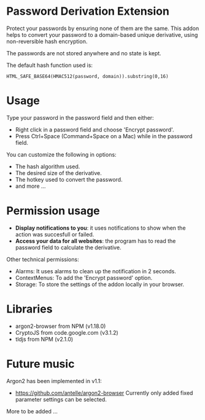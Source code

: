 # Password Derivation Extension
Protect your passwords by ensuring none of them are the same. This addon helps to convert your password to a domain-based unique derivative, using non-reversible hash encryption. 

The passwords are not stored anywhere and no state is kept.

The default hash function used is:
```
HTML_SAFE_BASE64(HMAC512(password, domain)).substring(0,16)
```

# Usage
Type your password in the password field and then either:
- Right click in a password field and choose 'Encrypt password'.
- Press Ctrl+Space (Command+Space on a Mac) while in the password field.

You can customize the following in options:
- The hash algorithm used.
- The desired size of the derivative.
- The hotkey used to convert the password.
- and more ...

# Permission usage
- **Display notifications to you**: it uses notifications to show when the action was succesfull or failed.
- **Access your data for all websites**: the program has to read the password field to calculate the derivative.

Other technical permissions:
- Alarms: It uses alarms to clean up the notification in 2 seconds.
- ContextMenus: To add the 'Encrypt password' option.
- Storage: To store the settings of the addon locally in your browser.

# Libraries
- argon2-browser from NPM (v1.18.0)
- CryptoJS from code.google.com (v3.1.2)
- tldjs from NPM (v2.1.0)

# Future music
Argon2 has been implemented in v1.1:
- https://github.com/antelle/argon2-browser
Currently only added fixed parameter settings can be selected.

More to be added ...